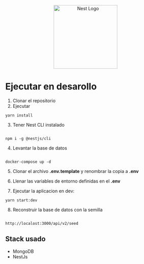 <p align="center">
  <a href="http://nestjs.com/" target="blank"><img src="https://nestjs.com/img/logo-small.svg" width="200" alt="Nest Logo" /></a>
</p>

# Ejecutar en desarollo

1. Clonar el repositorio
2. Ejecutar

```
yarn install
```

3. Tener Nest CLI instalado

```

npm i -g @nestjs/cli
```

4. Levantar la base de datos

```

docker-compose up -d
```

5. Clonar el archivo **.env.template** y renombrar la copia a **.env**

6. Llenar las variables de entorno definidas en el **.env**

7. Ejecutar la aplicacion en dev:

```
yarn start:dev
```

8. Reconstruir la base de datos con la semilla

```

http://localost:3000/api/v2/seed
```

## Stack usado

- MongoDB
- NestJs
